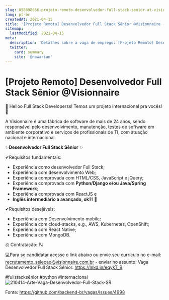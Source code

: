 ```yaml
---
slug: 858898656-projeto-remoto-desenvolvedor-full-stack-senior-at-visionnaire
lang: pt-br
createdAt: 2021-04-15
title: '[Projeto Remoto] Desenvolvedor Full Stack Sênior @Visionnaire - Vaga de Emprego'
sitemap:
  lastModified: 2021-04-15
meta:
  description: 'Detalhes sobre a vaga de emprego: [Projeto Remoto] Desenvolvedor Full Stack Sênior @Visionnaire'
  twitter:
    card: summary
    site: '@nawarian'
---
```


# [Projeto Remoto] Desenvolvedor Full Stack Sênior @Visionnaire

🙌 Helloo Full Stack Developerss!
Temos um projeto internacional pra vocês! 💃

A Visionnaire é uma fábrica de software de mais de 24 anos, sendo responsável pelo desenvolvimento, manutenção,
testes de software em ambiente corporativo e serviços de profissionais de TI, com atuação nacional
e internacional.

✨**Desenvolvedor Full Stack Sênior** ✨

✔Requisitos fundamentais:
- Experiência como desenvolvedor Full Stack;
- Experiência com desenvolvimento Web;
- Experiência comprovada com HTML/CSS, JavaScript e jQuery;
- Experiência comprovada com **Python/Django e/ou Java/Spring Framework**;
- Experiência comprovada com ReactJS e
- **Inglês intermediário a avançado, ok?!** 💭

✔Requisitos desejáveis:
- Experiência com Desenvolvimento mobile;
- Experiência com cloud-stacks, e.g., AWS, Kubernetes, OpenShift;
- Experiência com React Native;
- Experiência com MongoDB.

⚖️ Contratação: PJ

💻Para se candidatar acesse o link abaixo ou envie seu currículo no e-mail: recrutamento_selecao@visionnaire.com.br - enviar no assunto: Vaga Desenvolvedor Full Stack Sênior.
https://lnkd.in/eqykT_B

#fullstacksênior #python #internacional 
![210414-Arte-Vaga-Desenvolvedor-Full-Stack-SR](https://user-images.githubusercontent.com/82222290/114879538-ab283300-9dd7-11eb-8719-301301d7e0ab.png)





Fonte: https://github.com/backend-br/vagas/issues/4998